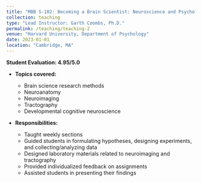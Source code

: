 ```yaml
---
title: "MBB S-102: Becoming a Brain Scientist: Neuroscience and Psychology Research"
collection: teaching
type: "Lead Instructor: Garth Coombs, Ph.D."
permalink: /teaching/teaching-2
venue: "Harvard University, Department of Psychology"
date: 2023-01-01
location: "Cambridge, MA"
---
```


**Student Evaluation: 4.95/5.0**

- **Topics covered:** 
  - Brain science research methods
  - Neuroanatomy
  - Neuroimaging
  - Tractography
  - Developmental cognitive neuroscience

- **Responsibilities:**
  - Taught weekly sections
  - Guided students in formulating hypotheses, designing experiments, and collecting/analyzing data
  - Designed laboratory materials related to neuroimaging and tractography
  - Provided individualized feedback on assignments
  - Assisted students in presenting their findings
